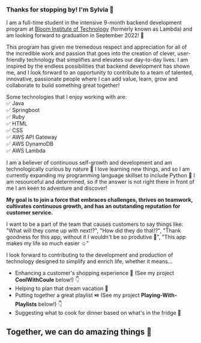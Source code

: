 ### Thanks for stopping by! I'm Sylvia 👋

I am a full-time student in the intensive 9-month backend development program at [Bloom Institute of Technology](https://www.bloomtech.com/courses/backend-development) (formerly known as Lambda) and am looking forward to graduation in September 2022! :partying_face: 

This program has given me tremedous respect and appreciation for all of the incredible work and passion that goes into the creation of clever, user-friendly technology that simplifies and elevates our day-to-day lives. I am inspired by the endless possibilities that backend development has shown me,  and I look forward to an opportunity to contribute to a team of talented, innovative, passionate people where I can add value, learn, grow and collaborate to build something great together! 

Some technologies that I enjoy working with are:<br />
 :white_check_mark: Java<br />
 :white_check_mark: Springboot<br />
 :white_check_mark: Ruby<br />
 :white_check_mark: HTML<br />
 :white_check_mark: CSS<br />
 :white_check_mark: AWS API Gateway<br />
 :white_check_mark: AWS DynamoDB<br />
 :white_check_mark: AWS Lambda<br />

 
I am a believer of continuous self-growth and development and am technologically curious by nature :monocle_face: I love learning new things, and so I am currently expanding my programming language skillset to include Python 🌱 I am resourceful and determined, so if the answer is not right there in front of me I am keen to adventure and discover!

**My goal is to join a force that embraces challenges, thrives on teamwork, cultivates continuous growth, and has an outstanding reputation for customer service.** 

I want to be a part of the team that causes customers to say things like: 
"What will they come up with next:interrobang:",  "How did they do that:interrobang:", "Thank goodness for this app, without it I wouldn't be so produtive :raised_hands:", "This app makes my life so much easier :relaxed:" 

I look forward to contributing to the development and production of technology designed to simplify and enrich life, whether it means...<br />

* Enhancing a customer's shopping experience :shopping_cart: (See my project **CoolWithCoule** below!) :point_down: <br /> 
* Helping to plan that dream vacation :palm_tree:<br /> 
* Putting together a great playlist :play_or_pause_button: (See my project **Playing-With-Playlists** below!) :point_down: <br /> 
* Suggesting what to cook for dinner based on what's in the fridge :shallow_pan_of_food: 

## Together, we can do amazing things :star_struck: 
